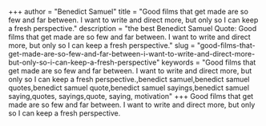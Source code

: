 +++
author = "Benedict Samuel"
title = "Good films that get made are so few and far between. I want to write and direct more, but only so I can keep a fresh perspective."
description = "the best Benedict Samuel Quote: Good films that get made are so few and far between. I want to write and direct more, but only so I can keep a fresh perspective."
slug = "good-films-that-get-made-are-so-few-and-far-between-i-want-to-write-and-direct-more-but-only-so-i-can-keep-a-fresh-perspective"
keywords = "Good films that get made are so few and far between. I want to write and direct more, but only so I can keep a fresh perspective.,benedict samuel,benedict samuel quotes,benedict samuel quote,benedict samuel sayings,benedict samuel saying,quotes, sayings,quote, saying, motivation"
+++
Good films that get made are so few and far between. I want to write and direct more, but only so I can keep a fresh perspective.

